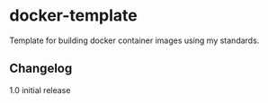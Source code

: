 # docker-template
Template for building docker container images using my standards.


## Changelog

1.0 initial release

